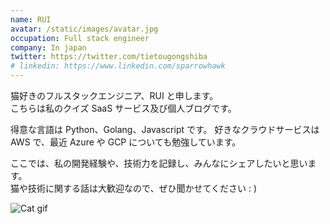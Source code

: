 ```yaml
---
name: RUI
avatar: /static/images/avatar.jpg
occupation: Full stack engineer
company: In japan
twitter: https://twitter.com/tietougongshiba
# linkedin: https://www.linkedin.com/sparrowhawk
---
```


猫好きのフルスタックエンジニア、RUI と申します。\
こちらは私のクイズ SaaS サービス及び個人ブログです。

得意な言語は Python、Golang、Javascript です。
好きなクラウドサービスは AWS で、最近 Azure や GCP についても勉強しています。

ここでは、私の開発経験や、技術力を記録し、みんなにシェアしたいと思います。\
猫や技術に関する話は大歓迎なので、ぜひ聞かせてください : )

![Cat gif](/static/images/cat_gif.gif 'Cat gif')
